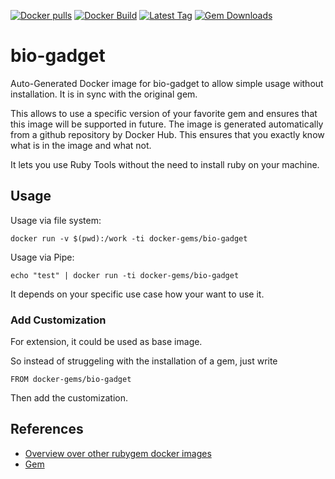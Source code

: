 [![Docker pulls](https://img.shields.io/docker/pulls/rubygem/bio-gadget.svg)](https://hub.docker.com/r/rubygem/bio-gadget/)
[![Docker Build](https://img.shields.io/docker/automated/rubygem/bio-gadget.svg)](https://hub.docker.com/r/rubygem/bio-gadget/)
[![Latest Tag](https://img.shields.io/github/tag/docker-rubygem/bio-gadget.svg)](https://hub.docker.com/r/rubygem/bio-gadget/)
[![Gem Downloads](https://img.shields.io/gem/dt/bio-gadget.svg)](https://rubygems.org/gems/bio-gadget/)
# bio-gadget

Auto-Generated Docker image for bio-gadget to allow simple usage without installation.
It is in sync with the original gem.

This allows to use a specific version of your favorite gem and ensures that this image will be supported in future.
The image is generated automatically from a github repository by Docker Hub.
This ensures that you exactly know what is in the image and what not.

It lets you use Ruby Tools without the need to install ruby on your machine.

## Usage

Usage via file system:

`docker run -v $(pwd):/work -ti docker-gems/bio-gadget`

Usage via Pipe:

`echo "test" | docker run -ti docker-gems/bio-gadget`

It depends on your specific use case how your want to use it.

### Add Customization

For extension, it could be used as base image.

So instead of struggeling with the installation of a gem, just write

`FROM docker-gems/bio-gadget`

Then add the customization.

## References

 - [Overview over other rubygem docker images](https://github.com/thinkbot/docker-rubygem)
 - [Gem](https://rubygems.org/gems/bio-gadget/)
